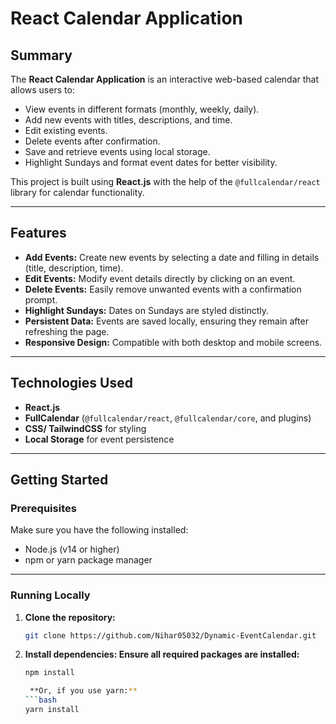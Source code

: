 # React Calendar Application

## **Summary**
The **React Calendar Application** is an interactive web-based calendar that allows users to:
- View events in different formats (monthly, weekly, daily).
- Add new events with titles, descriptions, and time.
- Edit existing events.
- Delete events after confirmation.
- Save and retrieve events using local storage.
- Highlight Sundays and format event dates for better visibility.

This project is built using **React.js** with the help of the `@fullcalendar/react` library for calendar functionality.

---

## **Features**
- **Add Events:** Create new events by selecting a date and filling in details (title, description, time).
- **Edit Events:** Modify event details directly by clicking on an event.
- **Delete Events:** Easily remove unwanted events with a confirmation prompt.
- **Highlight Sundays:** Dates on Sundays are styled distinctly.
- **Persistent Data:** Events are saved locally, ensuring they remain after refreshing the page.
- **Responsive Design:** Compatible with both desktop and mobile screens.

---

## **Technologies Used**
- **React.js**
- **FullCalendar** (`@fullcalendar/react`, `@fullcalendar/core`, and plugins)
- **CSS/ TailwindCSS** for styling
- **Local Storage** for event persistence

---

## **Getting Started**

### **Prerequisites**
Make sure you have the following installed:
- Node.js (v14 or higher)
- npm or yarn package manager

---

### **Running Locally**

1. **Clone the repository:**
   ```bash
   git clone https://github.com/Nihar05032/Dynamic-EventCalendar.git
   
2. **Install dependencies: Ensure all required packages are installed:**
   ```bash
   npm install
   
    **Or, if you use yarn:**
   ```bash
   yarn install
